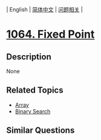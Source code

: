 
| English | [简体中文](README.md) | [问题相关](QUESTION.md) |
# [1064. Fixed Point](https://leetcode-cn.com/problems/fixed-point/)
## Description
None
## Related Topics
- [Array](https://leetcode-cn.com/tag/array)
- [Binary Search](https://leetcode-cn.com/tag/binary-search)
## Similar Questions


